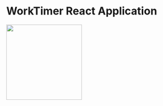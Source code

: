 <h1>WorkTimer React Application</h1>

<img src="https://github.com/user-attachments/assets/7f95d01e-0b62-452c-a85f-80d9579305eb" width=200 />
